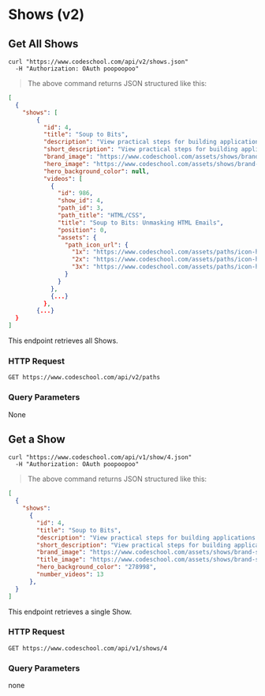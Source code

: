 # Shows (v2)

## Get All Shows

```shell
curl "https://www.codeschool.com/api/v2/shows.json"
  -H "Authorization: OAuth poopoopoo"
```

> The above command returns JSON structured like this:

```json
[
  {
    "shows": [
        {
          "id": 4,
          "title": "Soup to Bits",
          "description": "View practical steps for building applications following a Code School course. ",
          "short_description": "View practical steps for building applications following a Code School course. ",
          "brand_image": "https://www.codeschool.com/assets/shows/brand-soup-to-bits-d9906658736cb6e0aa3cdc14a8448634.svg",
          "hero_image": "https://www.codeschool.com/assets/shows/brand-soup-to-bits-d9906658736cb6e0aa3cdc14a8448634.svg",
          "hero_background_color": null,
          "videos": [
            {
              "id": 986,
              "show_id": 4,
              "path_id": 3,
              "path_title": "HTML/CSS",
              "title": "Soup to Bits: Unmasking HTML Emails",
              "position": 0,
              "assets": {
                "path_icon_url": {
                  "1x": "https://www.codeschool.com/assets/paths/icon-html-css@1x.png",
                  "2x": "https://www.codeschool.com/assets/paths/icon-html-css@2x.png",
                  "3x": "https://www.codeschool.com/assets/paths/icon-html-css@3x.png"
                }
              }
            },
            {...}
          },
        {...}
  }
]
```

This endpoint retrieves all Shows.

### HTTP Request

`GET https://www.codeschool.com/api/v2/paths`

### Query Parameters

None

## Get a Show

```shell
curl "https://www.codeschool.com/api/v1/show/4.json"
  -H "Authorization: OAuth poopoopoo"
```

> The above command returns JSON structured like this:

```json
[
  {
    "shows":
      {
        "id": 4,
        "title": "Soup to Bits",
        "description": "View practical steps for building applications following a Code School course. ",
        "short_description": "View practical steps for building applications following a Code School course. ",
        "brand_image": "https://www.codeschool.com/assets/shows/brand-soup-to-bits-d9906658736cb6e0aa3cdc14a8448634.svg",
        "title_image": "https://www.codeschool.com/assets/shows/brand-soup-to-bits-d9906658736cb6e0aa3cdc14a8448634.svg",
        "hero_background_color": "278998",
        "number_videos": 13
      },
  }
]
```

This endpoint retrieves a single Show.

### HTTP Request

`GET https://www.codeschool.com/api/v1/shows/4`

### Query Parameters

none
